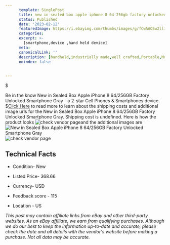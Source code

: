 ```yaml
---
      template: SinglePost
      title: new in sealed box apple iphone 8 64 256gb factory unlocked smartphone gray
      status: Published
      date: '2023-02-12'
      featuredImage: https://i.ebayimg.com/thumbs/images/g/fCwAAOSw2lliqPMA/s-l225.jpg
      categories: 
      excerpt: >-
        [smartphone,device ,hand held device]
      meta:
      canonicalLink: ''
      description: [handheld,industrially made,well crafted,Portable,Mobile,Compact,Convenient,Lightweight,Maneuverable,Man-portable,Miniature,Carriable,Hand-held,Light,Holdable,Transportable,Mobile device,Pocket-sized,On-the-go,Wireless,Cordless,Compact size,Convenient size, smartphone,device ,hand held device]
      noindex: false
      
        
---
```

$

Be in the know New in Sealed Box Apple iPhone 8 64/256GB Factory Unlocked Smartphone Gray - a 2-star Cell Phones & Smartphones device.
$[Click Here](https://www.ebay.com/itm/363873203618?hash=item54b88875a2%3Ag%3AfCwAAOSw2lliqPMA&mkevt=1&mkcid=1&mkrid=711-53200-19255-0&campid=%253CePNCampaignId%253E&customid=%253CreferenceId%253E&toolid=10049) to read more to learn about the shipping costs and additional image urls for the New in Sealed Box Apple iPhone 8 64/256GB Factory Unlocked Smartphone Gray. Shipping cost is undefined. Here is how the product looks ![check vendor page](https://i.ebayimg.com/thumbs/images/g/fCwAAOSw2lliqPMA/s-l225.jpg)and the additional images are![New in Sealed Box Apple iPhone 8 64/256GB Factory Unlocked Smartphone Gray](https://i.ebayimg.com/images/g/fCwAAOSw2lliqPMA/s-l960.jpg)![check vendor page](https://origin-galleryplus.ebayimg.com/ws/web/363873203618_2_0_1/225x225.jpg,https://origin-galleryplus.ebayimg.com/ws/web/363873203618_3_0_1/225x225.jpg,https://origin-galleryplus.ebayimg.com/ws/web/363873203618_4_0_1/225x225.jpg,https://origin-galleryplus.ebayimg.com/ws/web/363873203618_5_0_1/225x225.jpg,https://origin-galleryplus.ebayimg.com/ws/web/363873203618_6_0_1/225x225.jpg,https://origin-galleryplus.ebayimg.com/ws/web/363873203618_7_0_1/225x225.jpg,https://origin-galleryplus.ebayimg.com/ws/web/363873203618_8_0_1/225x225.jpg,https://origin-galleryplus.ebayimg.com/ws/web/363873203618_9_0_1/225x225.jpg,https://origin-galleryplus.ebayimg.com/ws/web/363873203618_10_0_1/225x225.jpg)



 ## Technical Facts 



     
      

 - Condition- New 


      

 - Listed Price- 368.66 


      

 - Currency- USD 


      

 - Feedback score - 115 


      

 - Location - US 


      
      

 *_This post may contain affiliate links from eBay and other third-party websites. As an eBay affiliate, we earn from qualifying purchases. Although we do our best to keep the information up-to-date and accurate, please check the date and all details with the vendor's website before making a purchase. Not all data may be accurate._*






